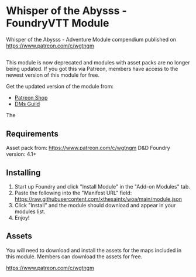 # Whisper of the Abysss - FoundryVTT Module
Whisper of the Abysss - Adventure Module compendium published on https://www.patreon.com/c/wgtngm

##
This module is now deprecated and modules with asset packs are no longer being updated.
If you got this via Patreon, members have access to the newest version of this module for free.

Get the updated version of the module from:
* [Patreon Shop](https://www.patreon.com/wgtnGM/shop/whispers-of-abyss-foundry-module-864130?utm_medium=clipboard_copy&utm_source=copyLink&utm_campaign=productshare_creator&utm_content=join_link)
* [DMs Guild](https://www.dmsguild.com/product/510842/Whispers-of-the-Abyss--Foundry-Module)

The

## Requirements
Asset pack from:
https://www.patreon.com/c/wgtngm
D&D Foundry version: 4.1+

## Installing
1. Start up Foundry and click "Install Module" in the "Add-on Modules" tab.
2. Paste the following into the "Manifest URL" field: https://raw.githubusercontent.com/xthesaintx/woa/main/module.json
3. Click "Install" and the module should download and appear in your modules list.
4. Enjoy!

## Assets
You will need to download and install the assets for the maps included in this module.
Members can download the assets for free.

https://www.patreon.com/c/wgtngm

